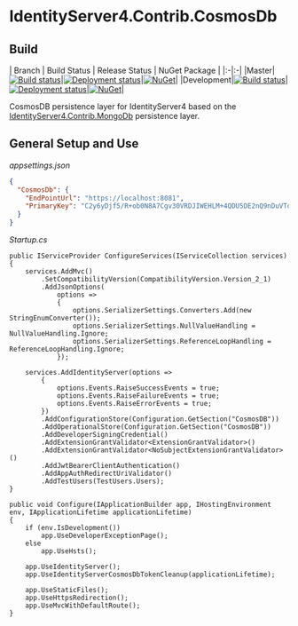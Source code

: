 # IdentityServer4.Contrib.CosmosDb

## Build

| Branch | Build Status | Release Status | NuGet Package |
|:-|:-|
|Master|[![Build status](https://jnhaffey.visualstudio.com/IdentityServer4.Contrib.CosmosDB/_apis/build/status/IdentityServer4.Contrib.CosmosDB-CI%20(master))](https://jnhaffey.visualstudio.com/IdentityServer4.Contrib.CosmosDB/_build/latest?definitionId=7)|[![Deployment status](https://jnhaffey.vsrm.visualstudio.com/_apis/public/Release/badge/ff075ccf-2453-4380-bbe8-04088078c290/3/3)](https://jnhaffey.visualstudio.com/IdentityServer4.Contrib.CosmosDB/_releases2?view=all)|[![NuGet](https://img.shields.io/nuget/v/IdentityServer4.Contrib.CosmosDB.svg)](https://www.nuget.org/packages/IdentityServer4.Contrib.CosmosDB/)|
|Development|[![Build status](https://jnhaffey.visualstudio.com/IdentityServer4.Contrib.CosmosDB/_apis/build/status/IdentityServer4.Contrib.CosmosDB-CI%20(development))](https://jnhaffey.visualstudio.com/IdentityServer4.Contrib.CosmosDB/_build/latest?definitionId=6)|[![Deployment status](https://jnhaffey.vsrm.visualstudio.com/_apis/public/Release/badge/ff075ccf-2453-4380-bbe8-04088078c290/1/1)](https://jnhaffey.visualstudio.com/IdentityServer4.Contrib.CosmosDB/_releases2?view=all)|[![NuGet](https://img.shields.io/nuget/vpre/IdentityServer4.Contrib.CosmosDB.svg)](https://www.nuget.org/packages/IdentityServer4.Contrib.CosmosDB/)|

CosmosDB persistence layer for IdentityServer4 based on the [IdentityServer4.Contrib.MongoDb](https://github.com/diogodamiani/IdentityServer4.Contrib.MongoDB) persistence layer.


## General Setup and Use

_appsettings.json_
```JSON
{
  "CosmosDb": {
    "EndPointUrl": "https://localhost:8081",
    "PrimaryKey": "C2y6yDjf5/R+ob0N8A7Cgv30VRDJIWEHLM+4QDU5DE2nQ9nDuVTqobD4b8mGGyPMbIZnqyMsEcaGQy67XIw/Jw=="
  }
}
```

_Startup.cs_
```CSharp
public IServiceProvider ConfigureServices(IServiceCollection services)
{
    services.AddMvc()
        .SetCompatibilityVersion(CompatibilityVersion.Version_2_1)
        .AddJsonOptions(
            options =>
            {
                options.SerializerSettings.Converters.Add(new StringEnumConverter());
                options.SerializerSettings.NullValueHandling = NullValueHandling.Ignore;
                options.SerializerSettings.ReferenceLoopHandling = ReferenceLoopHandling.Ignore;
            });

    services.AddIdentityServer(options =>
        {
            options.Events.RaiseSuccessEvents = true;
            options.Events.RaiseFailureEvents = true;
            options.Events.RaiseErrorEvents = true;
        })
        .AddConfigurationStore(Configuration.GetSection("CosmosDB"))
        .AddOperationalStore(Configuration.GetSection("CosmosDB"))
        .AddDeveloperSigningCredential()
        .AddExtensionGrantValidator<ExtensionGrantValidator>()
        .AddExtensionGrantValidator<NoSubjectExtensionGrantValidator>()
        .AddJwtBearerClientAuthentication()
        .AddAppAuthRedirectUriValidator()
        .AddTestUsers(TestUsers.Users);
}

public void Configure(IApplicationBuilder app, IHostingEnvironment env, IApplicationLifetime applicationLifetime)
{
    if (env.IsDevelopment())
        app.UseDeveloperExceptionPage();
    else
        app.UseHsts();

    app.UseIdentityServer();
    app.UseIdentityServerCosmosDbTokenCleanup(applicationLifetime);

    app.UseStaticFiles();
    app.UseHttpsRedirection();
    app.UseMvcWithDefaultRoute();
}
```
